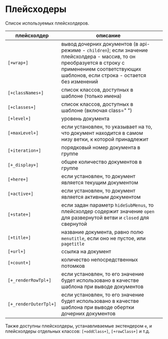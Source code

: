 # Плейсходеры

Список используемых плейсхолдеров.

| плейсхолдер           | описание                                                                                                                                                                                              |     |
| --------------------- | ----------------------------------------------------------------------------------------------------------------------------------------------------------------------------------------------------- | --- |
| `[+wrap+]`            | вывод дочерних документов (в api-режиме - `children`); если значение плейсхолдера - массив, то он преобразуется в строку с применением соответствующих шаблонов, если строка - остается без изменений |
| `[+classNames+]`      | список классов, доступных в шаблоне (только имена)                                                                                                                                                    |
| `[+classes+]`         | список классов, доступных в шаблоне (включая class=" ")                                                                                                                                               |
| `[+level+]`           | уровень документа                                                                                                                                                                                     |
| `[+maxLevel+]`        | если установлен, то указывает на то, что документ находится в самом низу ветки, к которой принадлежит                                                                                                 |
| `[+iteration+]`       | порядковый номер документа в группе                                                                                                                                                                   |
| `[+_display+]`        | общее количество документов в группе                                                                                                                                                                  |
| `[+here+]`            | если установлен, то документ является текущим документом                                                                                                                                              |
| `[+active+]`          | если установлен, то документ является активным документом                                                                                                                                             |
| `[+state+]`           | если задан параметр `hideSubMenus`, то плейсхолдер содержит значение `open` для развернутой ветви и `closed` для свернутой                                                                            |
| `[+title+]`           | название документа, равно полю `menutitle`, если оно не пустое, или `pagetitle`                                                                                                                       |
| `[+url+]`             | ссылка на документ                                                                                                                                                                                    |
| `[+count+]`           | количество непосредственных потомков                                                                                                                                                                  |
| `[+_renderRowTpl+]`   | если установлен, то его значение будет использовано в качестве шаблона при выводе документов                                                                                                          |
| `[+_renderOuterTpl+]` | если установлен, то его значение будет использовано в качестве шаблона при выводе обертки дочерних документов                                                                                         |

Также доступны плейсхолдеры, устанавливаемые экстендером `e`, и плейсхолдеры отдельных классов: `[+oddClass+]`, `[+rowClass+]` и т.д.
